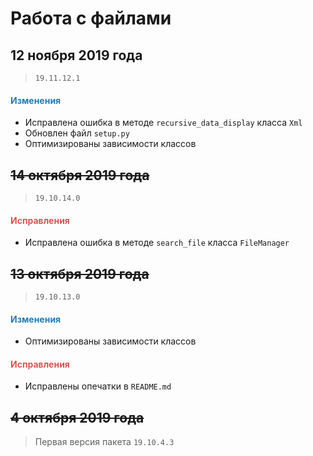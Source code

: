 # Работа с файлами

## 12 ноября 2019 года

> `19.11.12.1`

<h4><span style="color:#247CB4;">Изменения</span></h4>

- Исправлена ошибка в методе `recursive_data_display` класса `Xml`
- Обновлен файл `setup.py`
- Оптимизированы зависимости классов

## ~~14 октября 2019 года~~

> `19.10.14.0`

<h4><span style="color:#DB534F;">Исправления</span></h4>

- Исправлена ошибка в методе `search_file` класса `FileManager`

## ~~13 октября 2019 года~~

> `19.10.13.0`

<h4><span style="color:#247CB4;">Изменения</span></h4>

- Оптимизированы зависимости классов

<h4><span style="color:#DB534F;">Исправления</span></h4>

- Исправлены опечатки в `README.md`

## ~~4 октября 2019 года~~

> Первая версия пакета `19.10.4.3`
